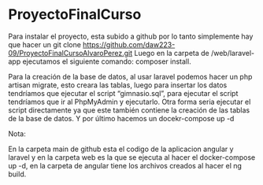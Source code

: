 # ProyectoFinalCurso

Para instalar el proyecto, esta subido a github por lo tanto simplemente hay que hacer un 
git clone https://github.com/daw223-09/ProyectoFinalCursoAlvaroPerez.git
Luego en la carpeta de /web/laravel-app ejecutamos el siguiente comando: composer install.

Para la creación de la base de datos, al usar laravel podemos hacer un php artisan migrate, esto creara las tablas, 
luego para insertar los datos tendríamos que ejecutar el script “gimnasio.sql”,
para ejecutar el script tendríamos que ir al PhpMyAdmin y ejecutarlo.
Otra forma seria ejecutar el script directamente ya que este también contiene la creación de las tablas de la base de datos.
Y por último hacemos un docekr-compose up -d

Nota:

En la carpeta main de github esta el codigo de la aplicacion angular y laravel
y en la carpeta web es la que se ejecuta al hacer el docker-compose up -d,
en la carpeta de angular tiene los archivos creados al hacer el ng build.

 
